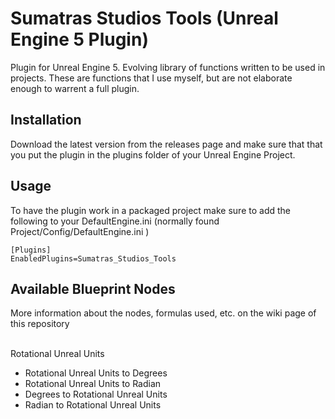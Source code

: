 # Sumatras Studios Tools (Unreal Engine 5 Plugin)
Plugin for Unreal Engine 5. Evolving library of functions written to be used in projects. These are functions that I use myself, but are not elaborate enough to warrent a full plugin. 


## Installation
Download the latest version from the releases page and make sure that that you put the plugin in the plugins folder of your Unreal Engine Project. 



## Usage

To have the plugin work in a packaged project make sure to add the following to your DefaultEngine.ini (normally found Project/Config/DefaultEngine.ini )

```
[Plugins]
EnabledPlugins=Sumatras_Studios_Tools
```

## Available Blueprint Nodes

More information about the nodes, formulas used, etc. on the wiki page of this repository

</br>
Rotational Unreal Units

- Rotational Unreal Units to Degrees
- Rotational Unreal Units to Radian
- Degrees to Rotational Unreal Units
- Radian to Rotational Unreal Units




